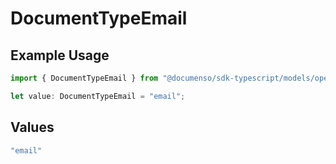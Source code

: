 # DocumentTypeEmail

## Example Usage

```typescript
import { DocumentTypeEmail } from "@documenso/sdk-typescript/models/operations";

let value: DocumentTypeEmail = "email";
```

## Values

```typescript
"email"
```